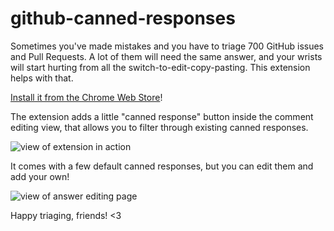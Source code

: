 # github-canned-responses

Sometimes you've made mistakes and you have to triage 700 GitHub issues and Pull Requests. A lot of them will need the same answer, and your wrists will start hurting from all the switch-to-edit-copy-pasting. This extension helps with that.

[Install it from the Chrome Web Store](https://chrome.google.com/webstore/detail/github-canned-responses/lhehmppafakahahobaibfcomknkhoina)!

The extension adds a little "canned response" button inside the
comment editing view, that allows you to filter through existing
canned responses.

![view of extension in action](https://cloud.githubusercontent.com/assets/1369170/12687384/7f0217d0-c684-11e5-94a2-9ffe80d6dc62.png>
)

It comes with a few default canned responses, but you can edit them and add your own!

![view of answer editing page](https://cloud.githubusercontent.com/assets/1369170/12687433/c53c80e6-c684-11e5-8ec0-d915e5457ca2.png>
)

Happy triaging, friends! <3
